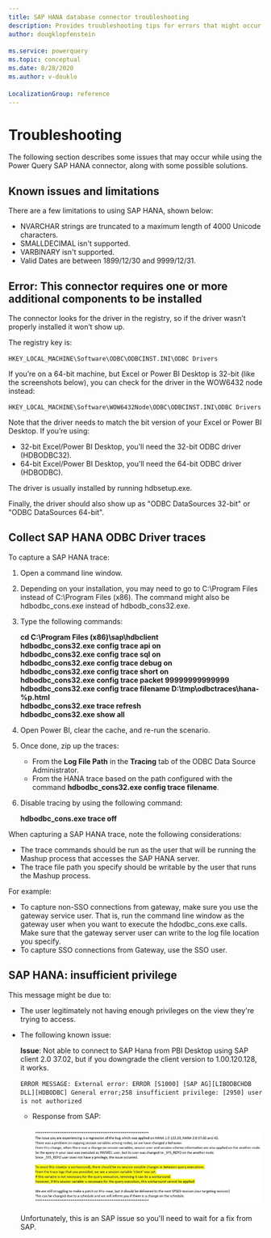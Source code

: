 ```yaml
---
title: SAP HANA database connector troubleshooting
description: Provides troubleshooting tips for errors that might occur when using Power Qeury to connect to a SAP HANA database.
author: dougklopfenstein

ms.service: powerquery
ms.topic: conceptual
ms.date: 8/28/2020
ms.author: v-douklo

LocalizationGroup: reference
---
```


# Troubleshooting

The following section describes some issues that may occur while using the Power Query SAP HANA connector, along with some possible solutions.

## Known issues and limitations

There are a few limitations to using SAP HANA, shown below:

- NVARCHAR strings are truncated to a maximum length of 4000 Unicode characters.
- SMALLDECIMAL isn't supported.
- VARBINARY isn't supported.
- Valid Dates are between 1899/12/30 and 9999/12/31.

## Error: This connector requires one or more additional components to be installed

The connector looks for the driver in the registry, so if the driver wasn’t properly installed it won’t show up.

The registry key is:

`HKEY_LOCAL_MACHINE\Software\ODBC\ODBCINST.INI\ODBC Drivers`

If you’re on a 64-bit machine, but Excel or Power BI Desktop is 32-bit (like the screenshots below), you can check for the driver in the WOW6432 node instead:

`HKEY_LOCAL_MACHINE\Software\WOW6432Node\ODBC\ODBCINST.INI\ODBC Drivers`

Note that the driver needs to match the bit version of your Excel or Power BI Desktop. If you’re using:

* 32-bit Excel/Power BI Desktop, you'll need the 32-bit ODBC driver (HDBODBC32).
* 64-bit Excel/Power BI Desktop, you'll need the 64-bit ODBC driver (HDBODBC).

The driver is usually installed by running hdbsetup.exe.

Finally, the driver should also show up as "ODBC DataSources 32-bit" or "ODBC DataSources 64-bit".

## Collect SAP HANA ODBC Driver traces

To capture a SAP HANA trace:  

1. Open a command line window.

2. Depending on your installation, you may need to go to C:\Program Files instead of C:\Program Files (x86). The command might also be hdbodbc_cons.exe instead of hdbodb_cons32.exe.

3. Type the following commands:

   **cd C:\Program Files (x86)\sap\hdbclient<br/>
   hdbodbc_cons32.exe config trace api on<br/>
   hdbodbc_cons32.exe config trace sql on<br/>
   hdbodbc_cons32.exe config trace debug on<br/>
   hdbodbc_cons32.exe config trace short on<br/>
   hdbodbc_cons32.exe config trace packet 99999999999999<br/>
   hdbodbc_cons32.exe config trace filename D:\tmp\odbctraces\hana-%p.html<br/>
   hdbodbc_cons32.exe trace refresh<br/>
   hdbodbc_cons32.exe show all**

4. Open Power BI, clear the cache, and re-run the scenario.

5. Once done, zip up the traces:

   * From the **Log File Path** in the **Tracing** tab of the ODBC Data Source Administrator.
   * From the HANA trace based on the path configured with the command **hdbodbc_cons32.exe config trace filename**.

6. Disable tracing by using the following command:

   **hdbodbc_cons.exe trace off**

When capturing a SAP HANA trace, note the following considerations:

* The trace commands should be run as the user that will be running the Mashup process that accesses the SAP HANA server.
* The trace file path you specify should be writable by the user that runs the Mashup process.

For example:

* To capture non-SSO connections from gateway, make sure you use the gateway service user. That is, run the command line window as the gateway user when you want to execute the hdodbc_cons.exe calls. Make sure that the gateway server user can write to the log file location you specify.
* To capture SSO connections from Gateway, use the SSO user.

## SAP HANA: insufficient privilege

This message might be due to:

* The user legitimately not having enough privileges on the view they're trying to access.
* The following known issue:

   **Issue**: Not able to connect to SAP Hana from PBI Desktop using SAP client 2.0 37.02, but if you downgrade the client version to 1.00.120.128, it works.

   `ERROR MESSAGE: External error: ERROR [S1000] [SAP AG][LIBODBCHDB DLL][HDBODBC] General error;258 insufficient privilege: [2950] user is not authorized`

   *  Response from SAP:

      ![SAP response to known issue](sap-hana-issue.png)

   Unfortunately, this is an SAP issue so you'll need to wait for a fix from SAP.



